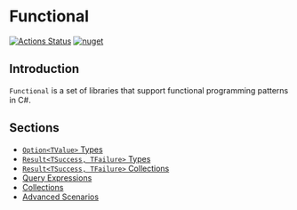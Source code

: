 # Functional

[![Actions Status](https://github.com/JohannesMoersch/Functional/workflows/.NET%20Core%20Build/badge.svg)](https://github.com/JohannesMoersch/Functional/actions)
[![nuget](https://img.shields.io/nuget/v/Functional.All.svg)](https://www.nuget.org/packages/Functional.All/)

## Introduction

`Functional` is a set of libraries that support functional programming patterns in C#.

## Sections

- [`Option<TValue>` Types](doc/option.md)
- [`Result<TSuccess, TFailure>` Types](doc/result.md)
- [`Result<TSuccess, TFailure>` Collections](doc/result-collections.md)
- [Query Expressions](doc/query-expressions.md)
- [Collections](doc/collections.md)
- [Advanced Scenarios](doc/advanced-scenarios.md)
